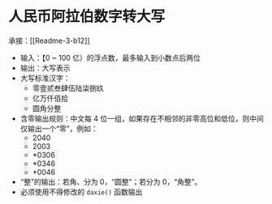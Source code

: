 # 人民币阿拉伯数字转大写

承接：[[Readme-3-b12]]

- 输入：【0 ~ 100 亿）的浮点数，最多输入到小数点后两位
- 输出：大写表示
- 大写标准汉字：
  - 零壹贰叁肆伍陆柒捌玖
  - 亿万仟佰拾
  - 圆角分整
- 含零输出规则：中文每 4 位一组，如果存在不相邻的非零高位和低位，则中间仅输出一个“零”，例如：
  - 2040
  - 2003
  - \*0306
  - \*0346
  - \*0046
- “整”的输出：若角、分为 0，“圆整”；若分为 0，“角整”。
- 必须使用不得修改的 ``daxie()`` 函数输出
